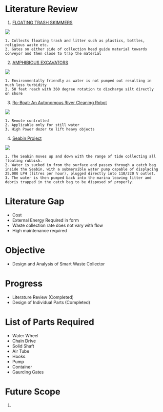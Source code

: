 
# **Literature Review**
  1. [FLOATING TRASH SKIMMERS](https://www.cleantecinfra.com/trash-skimming/)

  ![](https://static1.squarespace.com/static/5846d2c0e6f2e12d64d4ca6d/t/585a7499cd0f681882fc63a2/1482323098617/Ganga+-+Sangam.jpg)

    1. Collects floating trash and litter such as plastics, bottles, religious waste etc.
    2. Gates on either side of collection head guide material towards conveyor and then close to trap the material

  2. [AMPHIBIOUS EXCAVATORS](https://www.cleantecinfra.com/desilting/)

  ![](https://i.ytimg.com/vi_webp/bpEbv9kxAmY/maxresdefault.webp)

    1. Environmentally friendly as water is not pumped out resulting in much less turbidity
    2. 50 feet reach with 360 degree rotation to discharge silt directly on shore

  3. [Ro-Boat: An Autonomous River Cleaning Robot](https://youtu.be/j49T4-yNe80)

  ![](http://img.youtube.com/vi/j49T4-yNe80/sddefault.jpg)

    1. Remote controlled
    2. Applicable only for still water
    3. High Power dozer to lift heavy objects


  4. [Seabin Project](http://seabinproject.com/the-product/)

   ![](http://seabinproject.com/wp-content/uploads/Seabin_Project_V5_hybrid_in_action_bottle_380x272-295x220.png)
   
    1. The Seabin moves up and down with the range of tide collecting all floating rubbish.
    2. Water is sucked in from the surface and passes through a catch bag inside the Seabin, with a submersible water pump capable of displacing 25.000 LPH (litres per hour), plugged directly into 110/220 V outlet.
    3. The water is then pumped back into the marina leaving litter and debris trapped in the catch bag to be disposed of properly.

# **Literature Gap**

  - Cost
  - External Energy Required in form
  - Waste collection rate does not vary with flow
  - High maintenance required

# **Objective**

  - Design and Analysis of Smart Waste Collector

# **Progress**
  - Literature Review (Completed)
  - Design of Individual Parts (Completed)


# **List of Parts Required**
  - Water Wheel
  - Chain Drive
  - Solid Shaft
  - Air Tube
  - Hooks
  - Pump
  - Container
  - Gaurding Gates

# **Future Scope**
  1.

